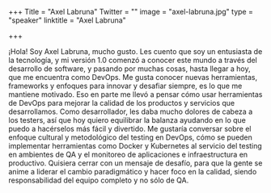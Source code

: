 ﻿+++
Title = "Axel Labruna"
Twitter = ""
image = "axel-labruna.jpg"
type = "speaker"
linktitle = "Axel Labruna"

+++

¡Hola! 
Soy Axel Labruna, mucho gusto. Les cuento que soy un entusiasta de la tecnología, y mi versión 1.0 comenzó a conocer este mundo a través del desarrollo de software, y pasando por muchas cosas, hasta llegar a hoy, que me encuentra como DevOps. Me gusta conocer nuevas herramientas, frameworks y enfoques para innovar y desafiar siempre, es lo que me mantiene motivado. 
Eso en parte me llevó a pensar cómo usar herramientas de DevOps para mejorar la calidad de los productos y servicios que desarrollamos. Como desarrollador, les daba mucho dolores de cabeza a los testers, así que hoy quiero equilibrar la balanza ayudando en lo que puedo a hacérselos más fácil y divertido. 
Me gustaría conversar sobre el enfoque cultural y metodológico del testing en DevOps, cómo se pueden implementar herramientas como Docker y Kubernetes al servicio del testing en ambientes de QA y el monitoreo de aplicaciones e infraestructura en productivo. 
Quisiera cerrar con un mensaje de desafío, para que la gente se anime a liderar el cambio paradigmático y hacer foco en la calidad, siendo responsabilidad del equipo completo y no sólo de QA.